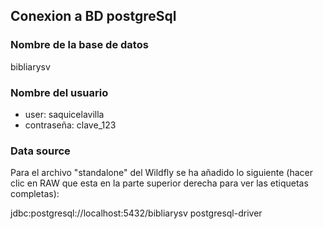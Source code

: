 ## Conexion a BD postgreSql

### Nombre de la base de datos
bibliarysv
### Nombre del usuario
* user: saquicelavilla
* contraseña: clave_123

### Data source
Para el archivo "standalone" del Wildfly se ha añadido lo siguiente (hacer clic en RAW que esta en la parte superior derecha para ver las etiquetas completas):

<datasource jta="true" jndi-name="java:jboss/datasources/bibliarysvDS" pool-name="bibliarysv" enabled="true" use-java-context="true" use-ccm="true">
           <connection-url>jdbc:postgresql://localhost:5432/bibliarysv</connection-url>
           <driver>postgresql-driver</driver>
           <security user-name="saquicelavilla" password="clave_123"/>
</datasource>
